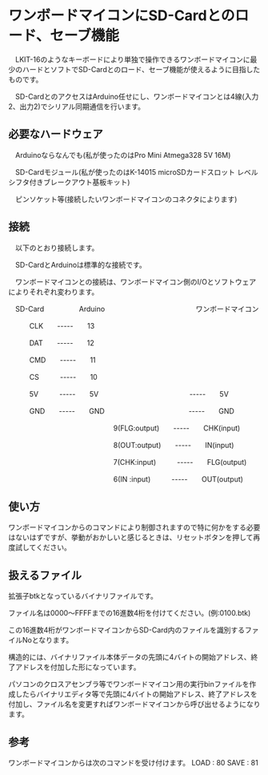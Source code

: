 # ワンボードマイコンにSD-Cardとのロード、セーブ機能

　LKIT-16のようなキーボードにより単独で操作できるワンボードマイコンに最少のハードとソフトでSD-Cardとのロード、セーブ機能が使えるように目指したものです。

　SD-CardとのアクセスはArduino任せにし、ワンボードマイコンとは4線(入力2、出力2)でシリアル同期通信を行います。


## 必要なハードウェア

　Arduinoならなんでも(私が使ったのはPro Mini Atmega328 5V 16M)
 
　SD-Cardモジュール(私が使ったのはK-14015 microSDカードスロット レベルシフタ付きブレークアウト基板キット)
 
　ピンソケット等(接続したいワンボードマイコンのコネクタによります)
 
## 接続
　以下のとおり接続します。
 
　SD-CardとArduinoは標準的な接続です。
 
　ワンボードマイコンとの接続は、ワンボードマイコン側のI/Oとソフトウェアによりそれぞれ変わります。
 
　SD-Card　　　　　Arduino　　　　　　　　　　　　　ワンボードマイコン

　　　CLK　　-----　　13
   
　　　DAT　　-----　　12
   
　　　CMD　　-----　　11
   
　　　CS　　　-----　　10
   
　　　5V　　　-----　　5V　　　　　　　　　　　　　-----　　5V
   
　　　GND　　-----　　GND　　　　　　　　　　　　-----　　GND
   
　　　　　　　　　　　　　　　9(FLG:output)　　-----　　CHK(input)
                
　　　　　　　　　　　　　　　8(OUT:output)　　-----　　IN(input)
                
　　　　　　　　　　　　　　　7(CHK:input)　　　-----　　FLG(output)
                
　　　　　　　　　　　　　　　6(IN :input)　　　-----　　OUT(output)
                

## 使い方
 ワンボードマイコンからのコマンドにより制御されますので特に何かをする必要はないはずですが、挙動がおかしいと感じるときは、リセットボタンを押して再度試してください。

## 扱えるファイル
 拡張子btkとなっているバイナリファイルです。
 
 ファイル名は0000～FFFFまでの16進数4桁を付けてください。(例:0100.btk)
 
 この16進数4桁がワンボードマイコンからSD-Card内のファイルを識別するファイルNoとなります。
 
 構造的には、バイナリファイル本体データの先頭に4バイトの開始アドレス、終了アドレスを付加した形になっています。
 
 パソコンのクロスアセンブラ等でワンボードマイコン用の実行binファイルを作成したらバイナリエディタ等で先頭に4バイトの開始アドレス、終了アドレスを付加し、ファイル名を変更すればワンボードマイコンから呼び出せるようになります。

## 参考
 ワンボードマイコンからは次のコマンドを受け付けます。
 LOAD : 80
 SAVE : 81
